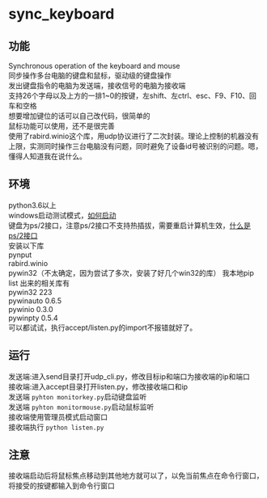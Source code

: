 # sync_keyboard
## 功能
Synchronous operation of the keyboard and mouse  
同步操作多台电脑的键盘和鼠标，驱动级的键盘操作  
发出键盘指令的电脑为发送端，接收信号的电脑为接收端  
支持26个字母以及上方的一排1~0的按键，左shift、左ctrl、esc、F9、F10、回车和空格  
想要增加键位的话可以自己改代码，很简单的  
鼠标功能可以使用，还不是很完善  
使用了rabird.winio这个库，用udp协议进行了二次封装。理论上控制的机器没有上限，实测同时操作三台电脑没有问题，同时避免了设备id号被识别的问题。嗯，懂得人知道我在说什么。  
## 环境
python3.6以上  
windows启动测试模式，[如何启动](http://www.w10zj.com/Win10xy/Win10yh_352.html)  
键盘为ps/2接口，注意ps/2接口不支持热插拔，需要重启计算机生效，[什么是ps/2接口](https://zhidao.baidu.com/question/247626527.html)  
安装以下库  
pynput  
rabird.winio  
pywin32（不太确定，因为尝试了多次，安装了好几个win32的库）
我本地pip list 出来的相关库有  
pywin32                            223  
pywinauto                          0.6.5  
pywinio                            0.3.0  
pywinpty                           0.5.4  
可以都试试，执行accept/listen.py的import不报错就好了。  

## 运行
发送端:进入send目录打开udp_cli.py，修改目标ip和端口为接收端的ip和端口  
接收端:进入accept目录打开listen.py，修改接收端口和ip  
发送端 `pyhton monitorkey.py`启动键盘监听  
发送端 `pyhton monitormouse.py`启动鼠标监听  
接收端使用管理员模式启动窗口  
接收端执行 `python listen.py`  

## 注意
接收端启动后将鼠标焦点移动到其他地方就可以了，以免当前焦点在命令行窗口，将接受的按键都输入到命令行窗口
